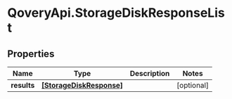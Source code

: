 # QoveryApi.StorageDiskResponseList

## Properties

Name | Type | Description | Notes
------------ | ------------- | ------------- | -------------
**results** | [**[StorageDiskResponse]**](StorageDiskResponse.md) |  | [optional] 


